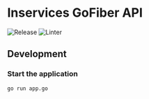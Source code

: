 # Inservices GoFiber API

![Release](https://img.shields.io/github/release/28Pollux28/inservices.svg)
![Linter](https://github.com/28Pollux28/inservices/workflows/golangci-lint/badge.svg)



## Development
### Start the application 
```bash
go run app.go
```
